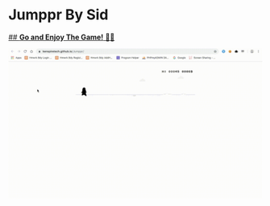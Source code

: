 # Jumppr By Sid

[## **Go and Enjoy The Game!** 👍🏻 ](http://kenspiretech.github.io/jumppr/)

![###### Gameplay](assets/jumpprfinal.gif)
